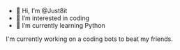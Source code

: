 - 👋 Hi, I’m @Just8it
- 👀 I’m interested in coding
- 🌱 I’m currently learning Python

I'm currently working on a coding bots to beat my friends.
